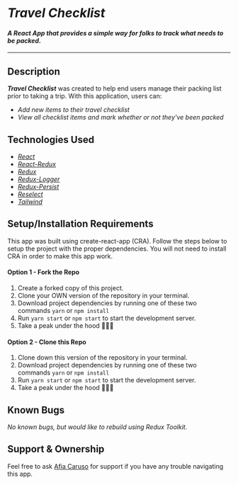# _Travel Checklist_

#### _A React App that provides a simple way for folks to track what needs to be packed._
---

<!-- #### By _**[Afia Caruso](afia.caruso@gmail.com)**_ -->


## Description

_**Travel Checklist**_ was created to help end users manage their packing list prior to taking a trip. With this application, users can:
* _Add new items to their travel checklist_
* _View all checklist items and mark whether or not they've been packed_


## Technologies Used

* _[React](https://reactjs.org/)_
* _[React-Redux](https://react-redux.js.org/)_
* _[Redux](https://redux.js.org/)_
* _[Redux-Logger](https://www.npmjs.com/package/redux-logger)_
* _[Redux-Persist](https://github.com/rt2zz/redux-persist)_
* _[Reselect](https://github.com/reduxjs/reselect)_
* _[Tailwind](https://tailwindcss.com/)_

## Setup/Installation Requirements

This app was built using create-react-app (CRA). Follow the steps below to setup the project with the proper dependencies. You will not need to install CRA in order to make this app work.

#### Option 1 - Fork the Repo

1. Create a forked copy of this project.
2. Clone your OWN version of the repository in your terminal.
3. Download project dependencies by running one of these two commands `yarn` or `npm install`
4. Run `yarn start` or `npm start` to start the development server.
5. Take a peak under the hood 👩🏾‍🔧

#### Option 2 - Clone this Repo

1. Clone down this version of the repository in your terminal.
2. Download project dependencies by running one of these two commands `yarn` or `npm install`
3. Run `yarn start` or `npm start` to start the development server.
4. Take a peak under the hood 👩🏾‍🔧

## Known Bugs

_No known bugs, but would like to rebuild using Redux Toolkit._

## Support & Ownership

Feel free to ask [Afia Caruso](afia.caruso@gmail.com) for support if you have any trouble navigating this app.